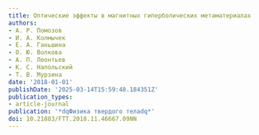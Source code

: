 ```yaml
---
title: Оптические эффекты в магнитных гиперболических метаматериалах
authors:
- А. Р. Помозов
- И. А. Колмычек
- Е. А. Ганьшина
- О. Ю. Волкова
- А. П. Леонтьев
- К. С. Напольский
- Т. В. Мурзина
date: '2018-01-01'
publishDate: '2025-03-14T15:59:48.184351Z'
publication_types:
- article-journal
publication: '*dqФизика твердого телаdq*'
doi: 10.21883/FTT.2018.11.46667.09NN
---
```

